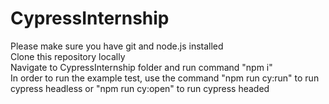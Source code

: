 # CypressInternship

Please make sure you have git and node.js installed<br>
Clone this repository locally<br>
Navigate to CypressInternship folder and run command "npm i"<br>
In order to run the example test, use the command "npm run cy:run" to run cypress headless or "npm run cy:open" to run cypress headed<br>
